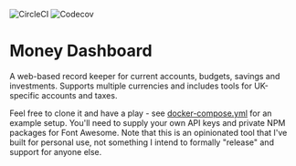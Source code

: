 ![CircleCI](https://img.shields.io/circleci/build/github/markormesher/money-dashboard)
![Codecov](https://img.shields.io/codecov/c/github/markormesher/money-dashboard)

# Money Dashboard

A web-based record keeper for current accounts, budgets, savings and investments. Supports multiple currencies and includes tools for UK-specific accounts and taxes.

Feel free to clone it and have a play - see [docker-compose.yml](./docker-compose.yml) for an example setup. You'll need to supply your own API keys and private NPM packages for Font Awesome. Note that this is an opinionated tool that I've built for personal use, not something I intend to formally "release" and support for anyone else.
